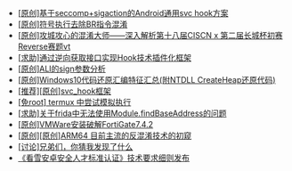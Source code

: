 + [[原创]基于seccomp+sigaction的Android通用svc hook方案](https://bbs.kanxue.com/thread-277544.htm)
+ [[原创]符号执行去除BR指令混淆](https://bbs.kanxue.com/thread-280737.htm)
+ [[原创]攻城攻心的混淆大师——深入解析第十八届CISCN x 第二届长城杯初赛Reverse赛题vt](https://bbs.kanxue.com/thread-285566.htm)
+ [[求助]通过逆向获取接口实现Hook技术插件化框架](https://bbs.kanxue.com/thread-285565.htm)
+ [[原创]ALI的sign参数分析](https://bbs.kanxue.com/thread-284292.htm)
+ [[原创]Windows10代码还原汇编特征汇总(附NTDLL CreateHeap还原代码)](https://bbs.kanxue.com/thread-285564.htm)
+ [[推荐][原创]svc_hook框架](https://bbs.kanxue.com/thread-284713.htm)
+ [[免root] termux 中尝试模拟执行](https://bbs.kanxue.com/thread-285091.htm)
+ [[求助]关于frida中无法使用Module.findBaseAddress的问题](https://bbs.kanxue.com/thread-281664.htm)
+ [[原创]VMWare安装破解FortiGate7.4.2](https://bbs.kanxue.com/thread-284794.htm)
+ [[原创][原创]ARM64 目前主流的反混淆技术的初窥](https://bbs.kanxue.com/thread-285567.htm)
+ [[讨论]兄弟们，你猜我发现了什么](https://bbs.kanxue.com/thread-285293.htm)
+ [《看雪安卓安全人才标准认证》技术要求细则发布](https://bbs.kanxue.com/thread-265424.htm)
